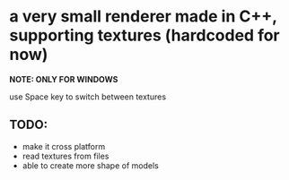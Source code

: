 # a very small renderer made in C++, supporting textures (hardcoded for now)

**NOTE: ONLY FOR WINDOWS**

use Space key to switch between textures

## TODO: 
- make it cross platform
- read textures from files
- able to create more shape of models